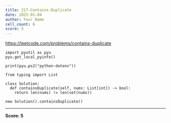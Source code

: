 ```yaml
---
title: 217-Contains-Duplicate
date: 2025-01-04
author: Your Name
cell_count: 6
score: 5
---
```


https://leetcode.com/problems/contains-duplicate


```
import pyutil as pyu
pyu.get_local_pyinfo()
```


```
print(pyu.ps2("python-dotenv"))
```


```
from typing import List
```


```
class Solution:
  def containsDuplicate(self, nums: List[int]) -> bool:
    return len(nums) != len(set(nums))
```


```
new Solution().containsDuplicate()
```


---
**Score: 5**